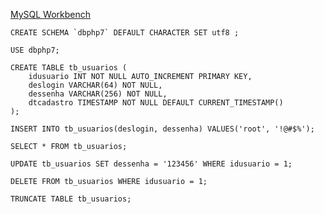 [MySQL Workbench](https://www.mysql.com/products/workbench/)

```
CREATE SCHEMA `dbphp7` DEFAULT CHARACTER SET utf8 ;
```

```
USE dbphp7;
```

```
CREATE TABLE tb_usuarios (
    idusuario INT NOT NULL AUTO_INCREMENT PRIMARY KEY,
    deslogin VARCHAR(64) NOT NULL,
    dessenha VARCHAR(256) NOT NULL,
    dtcadastro TIMESTAMP NOT NULL DEFAULT CURRENT_TIMESTAMP()
);
```

```
INSERT INTO tb_usuarios(deslogin, dessenha) VALUES('root', '!@#$%');
```

```
SELECT * FROM tb_usuarios;
```

```
UPDATE tb_usuarios SET dessenha = '123456' WHERE idusuario = 1;
```

```
DELETE FROM tb_usuarios WHERE idusuario = 1;
```

```
TRUNCATE TABLE tb_usuarios;
```
